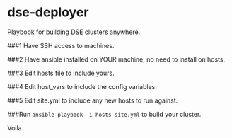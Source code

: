# dse-deployer
Playbook for building DSE clusters anywhere.

###1 Have SSH access to machines.

###2 Have ansible installed on YOUR machine, no need to install on hosts.

###3 Edit hosts file to include yours.

###4 Edit host_vars to include the config variables.

###5 Edit site.yml to include any new hosts to run against.

###Run ```ansible-playbook -i hosts site.yml``` to build your cluster.

Voila.
